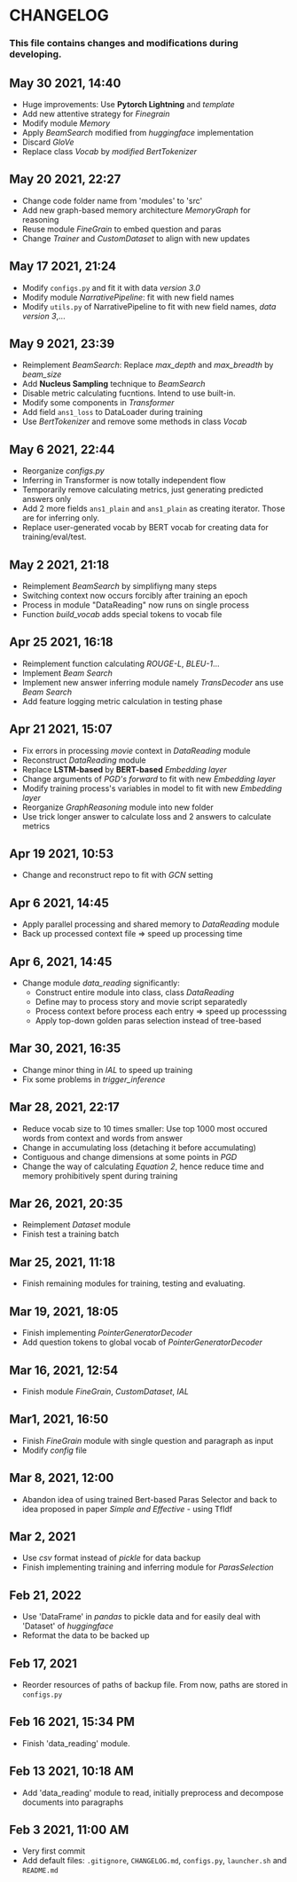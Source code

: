 # CHANGELOG

### This file contains changes and modifications during developing.

## May 30 2021, 14:40
- Huge improvements: Use **Pytorch Lightning** and *template*
- Add new attentive strategy for *Finegrain*
- Modify module *Memory*
- Apply *BeamSearch* modified from *huggingface* implementation
- Discard *GloVe*
- Replace class *Vocab* by *modified BertTokenizer*

## May 20 2021, 22:27
- Change code folder name from 'modules' to 'src'
- Add new graph-based memory architecture *MemoryGraph* for reasoning
- Reuse module *FineGrain* to embed question and paras
- Change *Trainer* and *CustomDataset* to align with new updates

## May 17 2021, 21:24
- Modify `configs.py` and fit it with data *version 3.0*
- Modify module *NarrativePipeline*: fit with new field names
- Modify `utils.py` of NarrativePipeline to fit with new field names, *data version 3*,...


## May 9 2021, 23:39
- Reimplement *BeamSearch*: Replace *max_depth* and *max_breadth* by *beam_size*
- Add **Nucleus Sampling** technique to *BeamSearch*
- Disable metric calculating fucntions. Intend to use built-in.
- Modify some components in *Transformer*
- Add field `ans1_loss` to DataLoader during training
- Use *BertTokenizer* and remove some methods in class *Vocab*

## May 6 2021, 22:44
- Reorganize *configs.py*
- Inferring in Transformer is now totally independent flow
- Temporarily remove calculating metrics, just generating predicted answers only
- Add 2 more fields `ans1_plain` and `ans1_plain` as creating iterator. Those are for inferring only.
- Replace user-generated vocab by BERT vocab for creating data for training/eval/test.

## May 2 2021, 21:18
- Reimplement *BeamSearch* by simplifiyng many steps
- Switching context now occurs forcibly after training an epoch
- Process in module "DataReading" now runs on single process
- Function *build_vocab* adds special tokens to vocab file


## Apr 25 2021, 16:18
- Reimplement function calculating *ROUGE-L*, *BLEU-1*...
- Implement *Beam Search*
- Implement new answer inferring module namely *TransDecoder* ans use *Beam Search*
- Add feature logging metric calculation in testing phase

## Apr 21 2021, 15:07
- Fix errors in processing *movie* context in *DataReading* module
- Reconstruct *DataReading* module
- Replace **LSTM-based** by **BERT-based** *Embedding layer*
- Change arguments of *PGD's forward* to fit with new *Embedding layer*
- Modify training process's variables in model to fit with new *Embedding layer*
- Reorganize *GraphReasoning* module into new folder
- Use trick longer answer to calculate loss and 2 answers to calculate metrics

## Apr 19 2021, 10:53
- Change and reconstruct repo to fit with *GCN* setting

## Apr 6 2021, 14:45
- Apply parallel processing and shared memory to *DataReading* module
- Back up processed context file => speed up processing time

## Apr 6, 2021, 14:45
- Change module *data_reading* significantly:
    - Construct entire module into class, class *DataReading*
    - Define may to process story and movie script separatedly
    - Process context before process each entry => speed up processsing
    - Apply top-down golden paras selection instead of tree-based

## Mar 30, 2021, 16:35
- Change minor thing in *IAL* to speed up training
- Fix some problems in *trigger_inference*

## Mar 28, 2021, 22:17
- Reduce vocab size to 10 times smaller: Use top 1000 most occured words from context and words from answer
- Change in accumulating loss (detaching it before accumulating)
- Contiguous and change dimensions at some points in *PGD*
- Change the way of calculating *Equation 2*, hence reduce time and memory prohibitively spent during training

## Mar 26, 2021, 20:35
- Reimplement *Dataset* module
- Finish test a training batch

## Mar 25, 2021, 11:18
- Finish remaining modules for training, testing and evaluating.

## Mar 19, 2021, 18:05
- Finish implementing *PointerGeneratorDecoder*
- Add question tokens to global vocab of *PointerGeneratorDecoder*

## Mar 16, 2021, 12:54
- Finish module *FineGrain*, *CustomDataset*, *IAL*

## Mar1, 2021, 16:50
- Finish *FineGrain* module with single question and paragraph as input
- Modify *config* file

## Mar 8, 2021, 12:00
- Abandon idea of using trained Bert-based Paras Selector and back to idea proposed in paper *Simple and Effective* - using TfIdf

## Mar 2, 2021
- Use *csv* format instead of *pickle* for data backup
- Finish implementing training and inferring module for *ParasSelection*

## Feb 21, 2022
- Use 'DataFrame' in *pandas* to pickle data and for easily deal with 'Dataset' of *huggingface*
- Reformat the data to be backed up

## Feb 17, 2021
- Reorder resources of paths of backup file. From now, paths are stored in `configs.py`

## Feb 16 2021, 15:34 PM
- Finish 'data_reading' module.

## Feb 13 2021, 10:18 AM
- Add 'data_reading' module to read, initially preprocess and decompose documents into paragraphs

## Feb 3 2021, 11:00 AM
- Very first commit
- Add default files: `.gitignore`, `CHANGELOG.md`, `configs.py`, `launcher.sh` and `README.md`